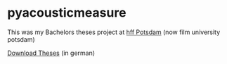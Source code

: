 # pyacousticmeasure

This was my Bachelors theses project at [hff Potsdam](http://www.filmuniversitaet.de/) (now film university potsdam)

[Download Theses](https://johanneswegener.de/BA.pdf) (in german)
